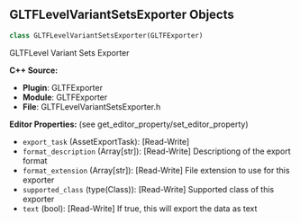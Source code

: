 ## GLTFLevelVariantSetsExporter Objects

```python
class GLTFLevelVariantSetsExporter(GLTFExporter)
```

GLTFLevel Variant Sets Exporter

**C++ Source:**

- **Plugin**: GLTFExporter
- **Module**: GLTFExporter
- **File**: GLTFLevelVariantSetsExporter.h

**Editor Properties:** (see get_editor_property/set_editor_property)

- ``export_task`` (AssetExportTask):  [Read-Write]
- ``format_description`` (Array[str]):  [Read-Write] Descriptiong of the export format
- ``format_extension`` (Array[str]):  [Read-Write] File extension to use for this exporter
- ``supported_class`` (type(Class)):  [Read-Write] Supported class of this exporter
- ``text`` (bool):  [Read-Write] If true, this will export the data as text

<a id="unreal.GLTFMaterialExporter"></a>